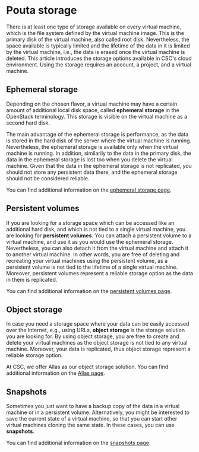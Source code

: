 # Pouta storage

There is at least one type of storage available on every virtual machine, which is the file system defined by the virtual machine image.
This is the primary disk of the virtual machine, also called root disk.
Nevertheless, the space available is typically limited and the lifetime of the data in it is limited by the virtual machine, i.e., the data is erased once the virtual machine is deleted.
This article introduces the storage options available in CSC's cloud environment.
Using the storage requires an account, a project, and a virtual machine.


## Ephemeral storage
Depending on the chosen flavor, a virtual machine may have a certain amount of additional local disk space, called **ephemeral storage** in the OpenStack terminology.
This storage is visible on the virtual machine as a second hard disk.

The main advantage of the ephemeral storage is performance, as the data is stored in the hard disk of the server where the virtual machine is running.
Nevertheless, the ephemeral storage is available only when the virtual machine is running.
In addition, similarily to the data in the primary disk, the data in the ephemeral storage is lost too when you delete the virtual machine.
Given that the data in the ephemeral storage is not replicated, you should not store any persistent data there, and the ephemeral storage should not be considered reliable.

You can find additional information on the [ephemeral storage page](ephemeral-storage.md).

## Persistent volumes

If you are looking for a storage space which can be accessed like an additional hard disk, and which is not tied to a single virtual machine, you are looking for **persistent volumes**.
You can attach a persistent volume to a virtual machine, and use it as you would use the ephemeral storage.
Nevertheless, you can also detach it from the virtual machine and attach it to another virtual machine.
In other words, you are free of deleting and recreating your virtual machines using the persistent volume, as a persistent volume is not tied to the lifetime of a single virtual machine.
Moreover, persistent volumes represent a reliable storage option as the data in them is replicated.

You can find additional information on the [persistent volumes page](persistent-volumes.md).

## Object storage

In case you need a storage space where your data can be easily accessed over the Internet, e.g., using URLs, **object storage** is the storage solution you are looking for.
By using object storage, you are free to create and delete your virtual machines as the object storage is not tied to any virtual machine.
Moreover, your data is replicated, thus object storage represent a reliable storage option.

At CSC, we offer Allas as our object storage solution.
You can find additional information on the [Allas page](../../data/Allas/index.md).

## Snapshots

Sometimes you just want to have a backup copy of the data in a virtual machine or in a persistent volume.
Alternatively, you might be interested to save the current state of a virtual machine, so that you can start other virtual machines cloning the same state.
In these cases, you can use **snapshots**.

You can find additional information on the [snapshots page](snapshots.md).
